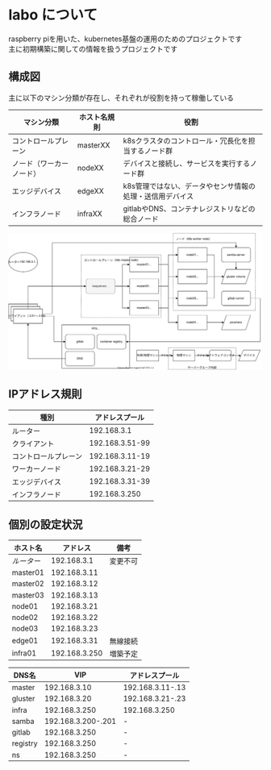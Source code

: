 # labo について

raspberry piを用いた、kubernetes基盤の運用のためのプロジェクトです  
主に初期構築に関しての情報を扱うプロジェクトです

## 構成図

主に以下のマシン分類が存在し、それぞれが役割を持って稼働している  

|マシン分類|ホスト名規則|役割|
|-|-|-|
コントロールプレーン| masterXX | k8sクラスタのコントロール・冗長化を担当するノード群
ノード（ワーカーノード）| nodeXX | デバイスと接続し、サービスを実行するノード群
エッジデバイス| edgeXX | k8s管理ではない、データやセンサ情報の処理・送信用デバイス
インフラノード| infraXX | gitlabやDNS、コンテナレジストリなどの総合ノード

![ydl](./fig.drawio.svg)

## IPアドレス規則

種別|アドレスプール
-|-
ルーター|192.168.3.1
クライアント|192.168.3.51-99
コントロールプレーン|192.168.3.11-19
ワーカーノード|192.168.3.21-29
エッジデバイス|192.168.3.31-39
インフラノード|192.168.3.250

## 個別の設定状況

ホスト名|アドレス|備考
-|-|-
*ルーター*|192.168.3.1|変更不可
master01|192.168.3.11
master02|192.168.3.12
master03|192.168.3.13
node01|192.168.3.21
node02|192.168.3.22
node03|192.168.3.23
edge01|192.168.3.31|無線接続
infra01|192.168.3.250|増築予定

DNS名|VIP|アドレスプール
-|-|-
master|192.168.3.10|192.168.3.11-.13 
gluster|192.168.3.20|192.168.3.21-.23 
infra|192.168.3.250|192.168.3.250
samba|192.168.3.200-.201|- 
gitlab|192.168.3.250|- 
registry|192.168.3.250|- 
ns|192.168.3.250|- 

